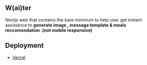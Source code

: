 

## W(ai)ter 

<i>Nextjs</i> web that contains the bare minimum to help user get instant assistance to <b>generate image , message template & meals reccomendation .(not mobile responsive) </b>


## Deployment

- [Vercel](https://waiter-stefanuswilfrid.vercel.app/) 
